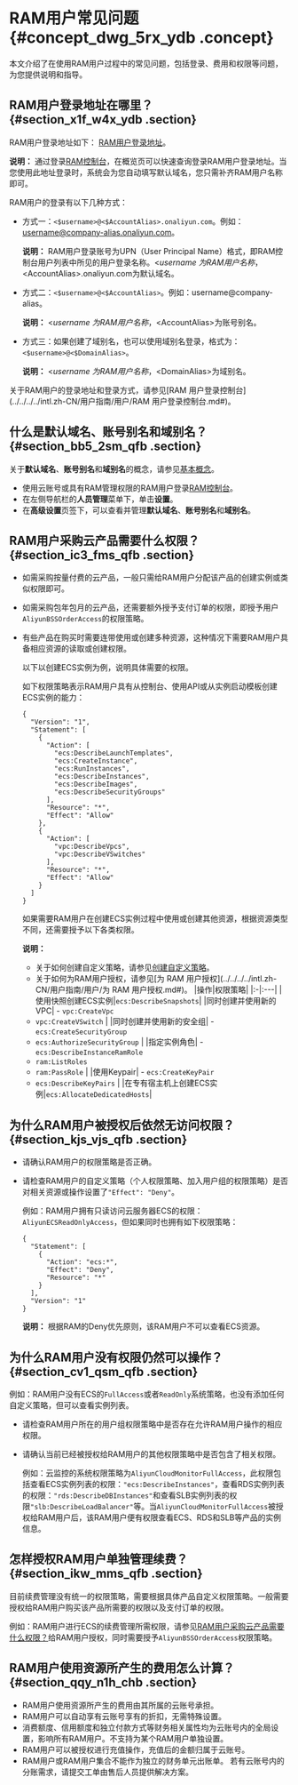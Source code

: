# RAM用户常见问题 {#concept_dwg_5rx_ydb .concept}

本文介绍了在使用RAM用户过程中的常见问题，包括登录、费用和权限等问题，为您提供说明和指导。

## RAM用户登录地址在哪里？ {#section_x1f_w4x_ydb .section}

RAM用户登录地址如下： [RAM用户登录地址](https://signin-intl.aliyun.com/login.htm)。

**说明：** 通过登录[RAM控制台](https://ram.console.aliyun.com/)，在概览页可以快速查询登录RAM用户登录地址。当您使用此地址登录时，系统会为您自动填写默认域名，您只需补齐RAM用户名称即可。

RAM用户的登录有以下几种方式：

-   方式一：`<$username>@<$AccountAlias>.onaliyun.com`。例如：username@company-alias.onaliyun.com。

    **说明：** RAM用户登录账号为UPN（User Principal Name）格式，即RAM控制台用户列表中所见的用户登录名称。<$username\>为RAM用户名称，<$AccountAlias\>.onaliyun.com为默认域名。

-   方式二：`<$username>@<$AccountAlias>`。例如：username@company-alias。

    **说明：** <$username\>为RAM用户名称，<$AccountAlias\>为账号别名。

-   方式三：如果创建了域别名，也可以使用域别名登录，格式为：`<$username>@<$DomainAlias>`。

    **说明：** <$username\>为RAM用户名称，<$DomainAlias\>为域别名。


关于RAM用户的登录地址和登录方式，请参见[RAM 用户登录控制台](../../../../intl.zh-CN/用户指南/用户/RAM 用户登录控制台.md#)。

## 什么是默认域名、账号别名和域别名？ {#section_bb5_2sm_qfb .section}

关于**默认域名**、**账号别名**和**域别名**的概念，请参见[基本概念](../../../../intl.zh-CN/产品简介/基本概念.md#)。

-   使用云账号或具有RAM管理权限的RAM用户登录[RAM控制台](https://ram.console.aliyun.com/)。
-   在左侧导航栏的**人员管理**菜单下，单击**设置**。
-   在**高级设置**页签下，可以查看并管理**默认域名**、**账号别名**和**域别名**。

## RAM用户采购云产品需要什么权限？ {#section_ic3_fms_qfb .section}

-   如需采购按量付费的云产品，一般只需给RAM用户分配该产品的创建实例或类似权限即可。
-   如需采购包年包月的云产品，还需要额外授予支付订单的权限，即授予用户`AliyunBSSOrderAccess`的权限策略。
-   有些产品在购买时需要连带使用或创建多种资源，这种情况下需要RAM用户具备相应资源的读取或创建权限。

    以下以创建ECS实例为例，说明具体需要的权限。

    如下权限策略表示RAM用户具有从控制台、使用API或从实例启动模板创建ECS实例的能力：

    ``` {#codeblock_hzt_yy2_83z .language-json}
    {
      "Version": "1",
      "Statement": [
        {
          "Action": [
            "ecs:DescribeLaunchTemplates",
            "ecs:CreateInstance",
            "ecs:RunInstances",
            "ecs:DescribeInstances",
            "ecs:DescribeImages",
            "ecs:DescribeSecurityGroups"
          ],
          "Resource": "*",
          "Effect": "Allow"
        },
        {
          "Action": [
            "vpc:DescribeVpcs",
            "vpc:DescribeVSwitches"
          ],
          "Resource": "*",
          "Effect": "Allow"
        }
      ]
    }
    ```

    如果需要RAM用户在创建ECS实例过程中使用或创建其他资源，根据资源类型不同，还需要授予以下各类权限。

    **说明：** 

    -   关于如何创建自定义策略，请参见[创建自定义策略](../../../../intl.zh-CN/用户指南/权限策略/自定义策略/创建自定义策略.md#)。
    -   关于如何为RAM用户授权，请参见[为 RAM 用户授权](../../../../intl.zh-CN/用户指南/用户/为 RAM 用户授权.md#)。
    |操作|权限策略|
    |:-|:---|
    |使用快照创建ECS实例|`ecs:DescribeSnapshots`|
    |同时创建并使用新的VPC|     -   `vpc:CreateVpc`
    -   `vpc:CreateVSwitch`
 |
    |同时创建并使用新的安全组|     -   `ecs:CreateSecurityGroup`
    -   `ecs:AuthorizeSecurityGroup`
 |
    |指定实例角色|     -   `ecs:DescribeInstanceRamRole`
    -   `ram:ListRoles`
    -   `ram:PassRole`
 |
    |使用Keypair|     -   `ecs:CreateKeyPair`
    -   `ecs:DescribeKeyPairs`
 |
    |在专有宿主机上创建ECS实例|`ecs:AllocateDedicatedHosts`|


## 为什么RAM用户被授权后依然无访问权限？ {#section_kjs_vjs_qfb .section}

-   请确认RAM用户的权限策略是否正确。
-   请检查RAM用户的自定义策略（个人权限策略、加入用户组的权限策略）是否对相关资源或操作设置了`"Effect": "Deny"`。

    例如：RAM用户拥有只读访问云服务器ECS的权限：`AliyunECSReadOnlyAccess`，但如果同时也拥有如下权限策略：

    ``` {#codeblock_4v3_8cq_hgb .lanuage-xml}
    {
      "Statement": [
        {
          "Action": "ecs:*",
          "Effect": "Deny",
          "Resource": "*"
        }
      ],
      "Version": "1"
    }              
    ```

    **说明：** 根据RAM的Deny优先原则，该RAM用户不可以查看ECS资源。


## 为什么RAM用户没有权限仍然可以操作？ {#section_cv1_qsm_qfb .section}

例如：RAM用户没有ECS的`FullAccess`或者`ReadOnly`系统策略，也没有添加任何自定义策略，但可以查看实例列表。

-   请检查RAM用户所在的用户组权限策略中是否存在允许RAM用户操作的相应权限。
-   请确认当前已经被授权给RAM用户的其他权限策略中是否包含了相关权限。

    例如：云监控的系统权限策略为`AliyunCloudMonitorFullAccess`，此权限包括查看ECS实例列表的权限：`"ecs:DescribeInstances"`，查看RDS实例列表的权限：`"rds:DescribeDBInstances"`和查看SLB实例列表的权限`"slb:DescribeLoadBalancer"`等。当`AliyunCloudMonitorFullAccess`被授权给RAM用户后，该RAM用户便有权限查看ECS、RDS和SLB等产品的实例信息。


## 怎样授权RAM用户单独管理续费？ {#section_ikw_mms_qfb .section}

目前续费管理没有统一的权限策略，需要根据具体产品自定义权限策略。一般需要授权给RAM用户购买该产品所需要的权限以及支付订单的权限。

例如：RAM用户进行ECS的续费管理所需权限，请参见[RAM用户采购云产品需要什么权限？](#section_ic3_fms_qfb)给RAM用户授权，同时需要授予`AliyunBSSOrderAccess`权限策略。

## RAM用户使用资源所产生的费用怎么计算？ {#section_qqy_n1h_chb .section}

-   RAM用户使用资源所产生的费用由其所属的云账号承担。
-   RAM用户可以自动享有云账号享有的折扣，无需特殊设置。
-   消费额度、信用额度和独立付款方式等财务相关属性均为云账号内的全局设置，影响所有RAM用户。不支持为某个RAM用户单独设置。
-   RAM用户可以被授权进行充值操作，充值后的金额归属于云账号。
-   RAM用户或RAM用户集合不能作为独立的财务单元出账单。 若有云账号内的分账需求，请提交工单由售后人员提供解决方案。


